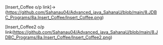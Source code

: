 [Insert_Coffee o/p link]->(https://github.com/Sahanau04/Advanced_java_SahanaU/blob/main/8.JDBC_Programs/8a.Insert_Coffee/Insert_Coffee.png)

[Insert_Coffee2 o/p link(https://github.com/Sahanau04/Advanced_java_SahanaU/blob/main/8.JDBC_Programs/8a.Insert_Coffee/Insert_Coffee2.png)
